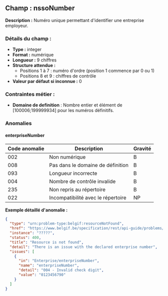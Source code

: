 ## Champ : nssoNumber

**Description :**
Numéro unique permettant d'identifier une entreprise employeur.

### Détails du champ :

* **Type :** integer
* **Format :** numérique
* **Longueur :** 9 chiffres
* **Structure attendue :**
    * Positions 1 à 7 : numéro d'ordre (position 1 commence par 0 ou 1)
    * Positions 8 et 9 : chiffres de contrôle
* **Valeur par défaut si inconnue :** 0

### Contraintes métier :

* **Domaine de definition** :    Nombre entier et élément de [100006;199999934] pour les numéros définitifs.

### Anomalies

#### enterpriseNumber

| Code anomalie | Description                        | Gravité |
|---------------|------------------------------------|---------|
| 002           | Non numérique                      | B       |
| 008           | Pas dans le domaine de définition  | B       |
| 093           | Longueur incorrecte                | B       |
| 004           | Nombre de contrôle invalide        | B       |
| 235           | Non repris au répertoire           | B       |
| 022           | Incompatibilité avec le répertoire | NP      |

**Exemple détaillé d'anomalie :**

```json
{
  "type": "urn:problem-type:belgif:resourceNotFound",
  "href": "https://www.belgif.be/specification/rest/api-guide/problems/resourceNotFound.html",
  "instance": "?????",
  "status": 400,
  "title": "Resource is not found",
  "detail": "There is an issue with the declared enterprise number",
  "issues": [
    {
      "in": "Enterprise/enterpriseNumber",
      "name": "enterpriseNumber",
      "detail": "004 - Invalid check digit",
      "value": "0123456790"
    }
  ]
}
```



